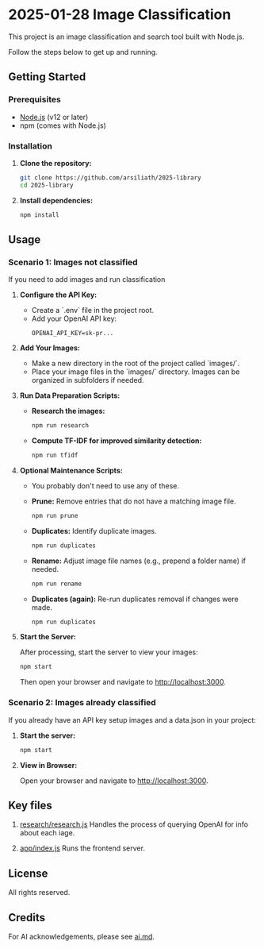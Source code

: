 # 2025-01-28 Image Classification

This project is an image classification and search tool built with Node.js. 

Follow the steps below to get up and running.

## Getting Started

### Prerequisites

- [Node.js](https://nodejs.org/) (v12 or later)
- npm (comes with Node.js)

### Installation

1. **Clone the repository:**

   ```bash
   git clone https://github.com/arsiliath/2025-library
   cd 2025-library
   ```

2. **Install dependencies:**

   ```bash
   npm install
   ```

## Usage



### Scenario 1: Images not classified

If you need to add images and run classification

1. **Configure the API Key:**

   - Create a \`.env\` file in the project root.
   - Add your OpenAI API key:
     ```
     OPENAI_API_KEY=sk-pr...
     ```

2. **Add Your Images:**

   - Make a new directory in the root of the project called \`images/\`.
   - Place your image files in the \`images/\` directory. Images can be organized in subfolders if needed.

3. **Run Data Preparation Scripts:**

   - **Research the images:**
     ```bash
     npm run research
     ```
   - **Compute TF-IDF for improved similarity detection:**
     ```bash
     npm run tfidf
     ```

4. **Optional Maintenance Scripts:**

   - You probably don't need to use any of these.

   - **Prune:** Remove entries that do not have a matching image file.
     ```bash
     npm run prune
     ```
   - **Duplicates:** Identify duplicate images.
     ```bash
     npm run duplicates
     ```
   - **Rename:** Adjust image file names (e.g., prepend a folder name) if needed.
     ```bash
     npm run rename
     ```
   - **Duplicates (again):** Re-run duplicates removal if changes were made.
     ```bash
     npm run duplicates
     ```

5. **Start the Server:**

   After processing, start the server to view your images:
   ```bash
   npm start
   ```
   Then open your browser and navigate to [http://localhost:3000](http://localhost:3000).


### Scenario 2: Images already classified

If you already have an API key setup images and a data.json in your project:


1. **Start the server:**

   ```bash
   npm start
   ```

2. **View in Browser:**

   Open your browser and navigate to [http://localhost:3000](http://localhost:3000).


## Key files

1. [research/research.js](research/research.js)
   Handles the process of querying OpenAI for info about each iage.


1. [app/index.js](app/index.js)
   Runs the frontend server.

## License

All rights reserved.

## Credits

For AI acknowledgements, please see [ai.md](ai.md).
